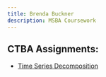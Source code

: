 ```yaml
---
title: Brenda Buckner
description: MSBA Coursework
---
```


 ## CTBA Assignments:

- [Time Series Decomposition](/timeseries/index.md)


